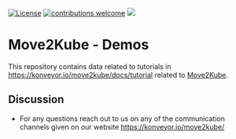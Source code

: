 [![License](https://img.shields.io/:license-apache-blue.svg)](https://www.apache.org/licenses/LICENSE-2.0.html)
[![contributions welcome](https://img.shields.io/badge/contributions-welcome-brightgreen.svg?style=flat)](https://github.com/konveyor/homebrew-move2kube/pulls)
[<img src="https://img.shields.io/badge/slack-konveyor/move2kube-green.svg?logo=slack">](https://kubernetes.slack.com/archives/CR85S82A2)

# Move2Kube - Demos

This repository contains data related to tutorials in https://konveyor.io/move2kube/docs/tutorial related to [Move2Kube](https://github.com/konveyor/move2kube).

## Discussion

* For any questions reach out to us on any of the communication channels given on our website https://konveyor.io/move2kube/
